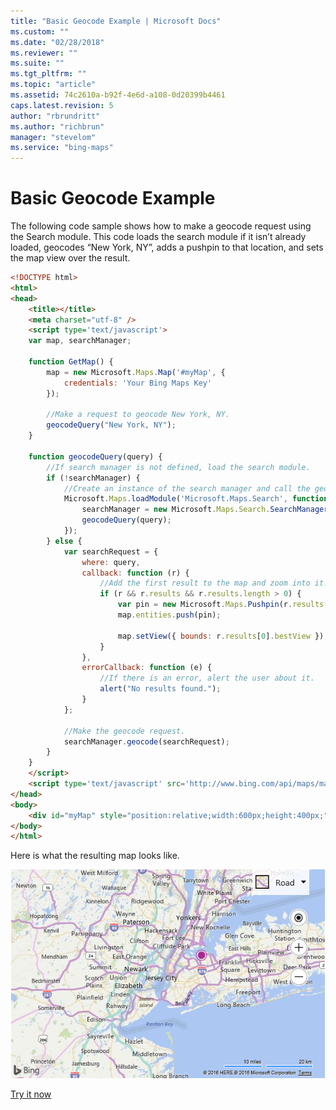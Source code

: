 ```yaml
---
title: "Basic Geocode Example | Microsoft Docs"
ms.custom: ""
ms.date: "02/28/2018"
ms.reviewer: ""
ms.suite: ""
ms.tgt_pltfrm: ""
ms.topic: "article"
ms.assetid: 74c2610a-b92f-4e6d-a108-0d20399b4461
caps.latest.revision: 5
author: "rbrundritt"
ms.author: "richbrun"
manager: "stevelom"
ms.service: "bing-maps"
---
```


# Basic Geocode Example

The following code sample shows how to make a geocode request using the Search module. This code loads the search module if it isn’t already loaded, geocodes “New York, NY”, adds a pushpin to that location, and sets the map view over the result.

```html
<!DOCTYPE html>
<html>
<head>
    <title></title>
    <meta charset="utf-8" />
    <script type='text/javascript'>
    var map, searchManager;

    function GetMap() {
        map = new Microsoft.Maps.Map('#myMap', {
            credentials: 'Your Bing Maps Key'
        });

        //Make a request to geocode New York, NY.
        geocodeQuery("New York, NY");
    }

    function geocodeQuery(query) {
        //If search manager is not defined, load the search module.
        if (!searchManager) {
            //Create an instance of the search manager and call the geocodeQuery function again.
            Microsoft.Maps.loadModule('Microsoft.Maps.Search', function () {
                searchManager = new Microsoft.Maps.Search.SearchManager(map);
                geocodeQuery(query);
            });
        } else {
            var searchRequest = {
                where: query,
                callback: function (r) {
                    //Add the first result to the map and zoom into it.
                    if (r && r.results && r.results.length > 0) {
                        var pin = new Microsoft.Maps.Pushpin(r.results[0].location);
                        map.entities.push(pin);

                        map.setView({ bounds: r.results[0].bestView });
                    }
                },
                errorCallback: function (e) {
                    //If there is an error, alert the user about it.
                    alert("No results found.");
                }
            };

            //Make the geocode request.
            searchManager.geocode(searchRequest);
        }
    }
    </script>
    <script type='text/javascript' src='http://www.bing.com/api/maps/mapcontrol?callback=GetMap' async defer></script>
</head>
<body>
    <div id="myMap" style="position:relative;width:600px;height:400px;"></div>
</body>
</html>
```

Here is what the resulting map looks like.

![Geocoding Result on a Map](../../media/bmv8-basicgecodeexample.png)

[Try it now](https://bingmapsv8samples.azurewebsites.net/#Geocode)
